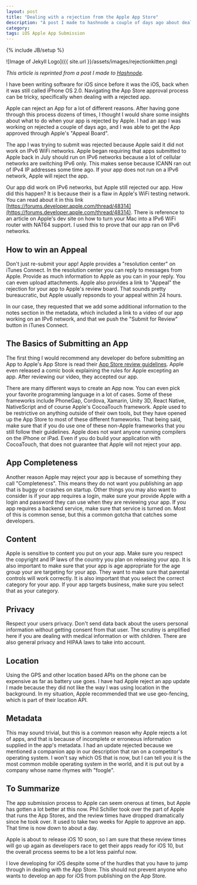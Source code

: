 ```yaml
---
layout: post
title: "Dealing with a rejection from the Apple App Store"
description: "A post I made to hashnode a couple of days ago about dealing with rejection from the iTunes Connect process"
category: 
tags: iOS Apple App Submission
---
```

{% include JB/setup %}

![Image of Jekyll Logo]({{ site.url }}/assets/images/rejectionkitten.png)

*This article is reprinted from a post I made to [Hashnode](https://hashnode.com/post/dealing-with-a-rejection-from-the-apple-app-store-cisp16zu001284g53iqp3lu9d).*

I have been writing software for iOS since before it was the iOS, back when it was still called iPhone OS 2.0. Navigating the App Store approval process can be tricky, specifically when dealing with a rejected app.

Apple can reject an App for a lot of different reasons. After having gone through this process dozens of times, I thought I would share some insights about what to do when your app is rejected by Apple. I had an app I was working on rejected a couple of days ago, and I was able to get the App approved through Apple's "Appeal Board". 

The app I was trying to submit was rejected because Apple said it did not work on IPv6 WiFi networks. Apple began requiring that apps submitted to Apple back in July should run on IPv6 networks because a lot of cellular networks are switching IPv6 only. This makes sense because ICANN ran out of IPv4 IP addresses some time ago. If your app does not run on a IPv6 network, Apple will reject the app.

Our app did work on IPv6 networks, but Apple still rejected our app. How did this happen? It is because their is a flaw in Apple's WiFi testing network. You can read about it in this link [https://forums.developer.apple.com/thread/48314](https://forums.developer.apple.com/thread/48314). There is reference to an article on Apple's dev site on how to turn your Mac into a IPv6 WiFi router with NAT64 support. I used this to prove that our app ran on IPv6 networks.

## How to win an Appeal

Don't just re-submit your app! Apple provides a "resolution center" on iTunes Connect. In the resolution center you can reply to messages from Apple. Provide as much information to Apple as you can in your reply. You can even upload attachments. Apple also provides a link to "Appeal" the rejection for your app to Apple's review board. That sounds pretty bureaucratic, but Apple usually repsonds to your appeal within 24 hours. 

In our case, they requested that we add some additional information to the notes section in the metadata, which included a link to a video of our app working on an IPv6 network, and that we push the "Submit for Review" button in iTunes Connect. 

## The Basics of Submitting an App

The first thing I would recommend any developer do before submitting an App to Apple's App Store is read their [App Store review guidelines](https://developer.apple.com/app-store/review/guidelines/). Apple even released a comic book explaining the rules for Apple excepting an app. After reviewing our video, they accepted our app.

There are many different ways to create an App now. You can even pick your favorite programming language in a lot of cases. Some of these frameworks include PhoneGap, Cordova, Xamarin, Unity 3D, React Native, NativeScript and of course Apple's CocoaTouch framework. Apple used to be restrictive on anything outside of their own tools, but they have opened up the App Store to most of these different frameworks. That being said, make sure that if you do use one of these non-Apple frameworks that you still follow their guidelines. Apple does not want anyone running compilers on the iPhone or iPad. Even if you do build your application with CocoaTouch, that does not guarantee that Apple will not reject your app.

## App Completeness

Another reason Apple may reject your app is because of something they call "Completeness". This means they do not want you publishing an app that is buggy or crashes on startup. Other things you may also want to consider is if your app requires a login, make sure your provide Apple with a login and password they can use when they are reviewing your app. If you app requires a backend service, make sure that service is turned on. Most of this is common sense, but this a common gotcha that catches some developers.

## Content

Apple is sensitive to content you put on your app. Make sure you respect the copyright and IP laws of the country you plan on releasing your app. It is also important to make sure that your app is age appropriate for the age group your are targeting for your app. They want to make sure that parental controls will work correctly. It is also important that you select the correct category for your app. If your app targets business, make sure you select that as your category.

## Privacy

Respect your users privacy. Don't send data back about the users personal information without getting consent from that user. The scrutiny is amplified here if you are dealing with medical information or with children. There are also general privacy and HIPAA laws to take into account.

## Location

Using the GPS and other location based APIs on the phone can be expensive as far as battery use goes. I have had Apple reject an app update I made because they did not like the way I was using location in the background. In my situation, Apple recommended that we use geo-fencing, which is part of their location API.

## Metadata

This may sound trivial, but this is a common reason why Apple rejects a lot of apps, and that is because of incomplete or erroneous information supplied in the app's metadata. I had an update rejected because we mentioned a companion app in our description that ran on a competitor's operating system. I won't say which OS that is now, but I can tell you it is the most common mobile operating system in the world, and it is put out by a company whose name rhymes with "foogle".

## To Summarize

The app submission process to Apple can seem onerous at times, but Apple has gotten a lot better at this now. Phil Schiller took over the part of Apple that runs the App Stores, and the review times have dropped dramatically since he took over. It used to take two weeks for Apple to approve an app. That time is now down to about a day. 

Apple is about to release iOS 10 soon, so I am sure that these review times will go up again as developers race to get their apps ready for iOS 10, but the overall process seems to be a lot less painful now.

I love developing for iOS despite some of the hurdles that you have to jump through in dealing with the App Store. This should not prevent anyone who wants to develop an app for iOS from publishing on the App Store.